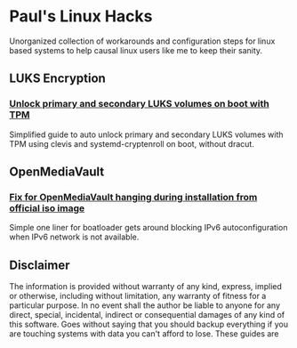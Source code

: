 # Paul's Linux Hacks

Unorganized collection of workarounds and configuration steps for linux based systems to help causal linux users like me to keep their sanity.

## LUKS Encryption

 ### [Unlock primary and secondary LUKS volumes on boot with TPM](./unlock-primary-and-secondary-luks-volumes-on-boot-with-tpm.md)
 
Simplified guide to auto unlock primary and secondary LUKS volumes with TPM using clevis and systemd-cryptenroll on boot, without dracut.

## OpenMediaVault

 ### [Fix for OpenMediaVault hanging during installation from official iso image](./open-media-vault-7-installation-hangs.md)
 
Simple one liner for boatloader gets around blocking IPv6 autoconfiguration when IPv6 network is not available.

## Disclaimer

The information is provided without warranty of any kind, express, implied or otherwise, including without limitation, any warranty of fitness for a particular purpose. In no event shall the author be liable to anyone for any direct, special, incidental, indirect or consequential damages of any kind of this software. Goes without saying that you should backup everything if you are touching systems with data you can't afford to lose. These guides are 